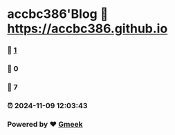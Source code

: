 # accbc386'Blog :link: https://accbc386.github.io 
### :page_facing_up: [1](https://accbc386.github.io/tag.html) 
### :speech_balloon: 0 
### :hibiscus: 7 
### :alarm_clock: 2024-11-09 12:03:43 
### Powered by :heart: [Gmeek](https://github.com/Meekdai/Gmeek)
